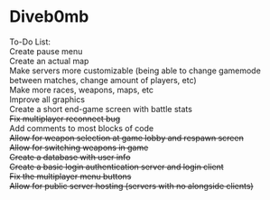 Diveb0mb<br>
========
To-Do List:<br>
Create pause menu<br>
Create an actual map<br>
Make servers more customizable (being able to change gamemode between matches, change amount of players, etc)<br>
Make more races, weapons, maps, etc<br>
Improve all graphics<br>
Create a short end-game screen with battle stats<br>
<s>Fix multiplayer reconnect bug</s><br>
Add comments to most blocks of code<br>
<s>Allow for weapon selection at game lobby and respawn screen</s><br>
<s>Allow for switching weapons in game</s><br>
<s>Create a database with user info</s><br>
<s>Create a basic login authentication server and login client</s><br>
<s>Fix the multiplayer menu buttons</s><br>
<s>Allow for public server hosting (servers with no alongside clients)</s><br>